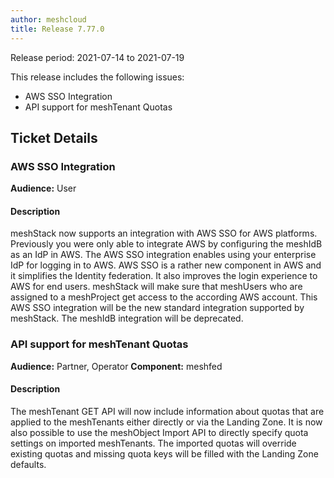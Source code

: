 ```yaml
---
author: meshcloud
title: Release 7.77.0
---
```


Release period: 2021-07-14 to 2021-07-19

This release includes the following issues:
* AWS SSO Integration
* API support for meshTenant Quotas
<!--truncate-->

## Ticket Details
### AWS SSO Integration
**Audience:** User


#### Description
meshStack now supports an integration with AWS SSO for AWS platforms. Previously you were only able to integrate
AWS by configuring the meshIdB as an IdP in AWS. The AWS SSO integration enables using your enterprise IdP for logging
in to AWS. AWS SSO is a rather new component in AWS and it simplifies the Identity federation. It also improves the login
experience to AWS for end users. meshStack will make sure that meshUsers who are assigned to a meshProject get access
to the according AWS account. This AWS SSO integration will be the new standard integration supported by meshStack.
The meshIdB integration will be deprecated.

### API support for meshTenant Quotas
**Audience:** Partner, Operator
**Component:** meshfed


#### Description
The meshTenant GET API will now include information about quotas that are applied to the meshTenants
either directly or via the Landing Zone. It is now also possible to use the meshObject Import API to
directly specify quota settings on imported meshTenants. The imported quotas will override existing quotas
and missing quota keys will be filled with the Landing Zone defaults.

